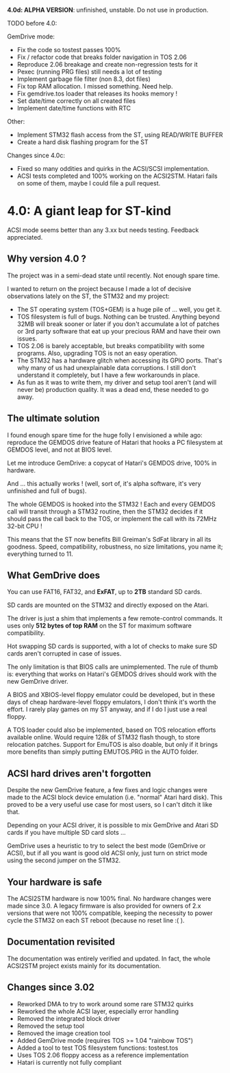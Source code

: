 **4.0d: ALPHA VERSION**: unfinished, unstable. Do not use in production.

TODO before 4.0:

GemDrive mode:

 * Fix the code so tostest passes 100%
 * Fix / refactor code that breaks folder navigation in TOS 2.06
 * Reproduce 2.06 breakage and create non-regression tests for it
 * Pexec (running PRG files) still needs a lot of testing
 * Implement garbage file filter (non 8.3, dot files)
 * Fix top RAM allocation. I missed something. Need help.
 * Fix gemdrive.tos loader that releases its hooks memory !
 * Set date/time correctly on all created files
 * Implement date/time functions with RTC

Other:

 * Implement STM32 flash access from the ST, using READ/WRITE BUFFER
  * Create a hard disk flashing program for the ST

Changes since 4.0c:

 * Fixed so many oddities and quirks in the ACSI/SCSI implementation.
 * ACSI tests completed and 100% working on the ACSI2STM. Hatari fails on some
   of them, maybe I could file a pull request.

4.0: A giant leap for ST-kind
=============================

ACSI mode seems better than any 3.xx but needs testing. Feedback appreciated.

Why version 4.0 ?
-----------------

The project was in a semi-dead state until recently. Not enough spare time.

I wanted to return on the project because I made a lot of decisive observations
lately on the ST, the STM32 and my project:

* The ST operating system (TOS+GEM) is a huge pile of ... well, you get it.
* TOS filesystem is full of bugs. Nothing can be trusted. Anything beyond 32MB
  will break sooner or later if you don't accumulate a lot of patches or 3rd
  party software that eat up your precious RAM and have their own issues.
* TOS 2.06 is barely acceptable, but breaks compatibility with some programs.
  Also, upgrading TOS is not an easy operation.
* The STM32 has a hardware glitch when accessing its GPIO ports. That's why many
  of us had unexplainable data corruptions. I still don't understand it
  completely, but I have a few workarounds in place.
* As fun as it was to write them, my driver and setup tool aren't (and will
  never be) production quality. It was a dead end, these needed to go away.


The ultimate solution
---------------------

I found enough spare time for the huge folly I envisioned a while ago:
reproduce the GEMDOS drive feature of Hatari that hooks a PC filesystem at
GEMDOS level, and not at BIOS level.

Let me introduce GemDrive: a copycat of Hatari's GEMDOS drive, 100% in hardware.

And ... this actually works ! (well, sort of, it's alpha software, it's very
unfinished and full of bugs).

The whole GEMDOS is hooked into the STM32 ! Each and every GEMDOS call will
transit through a STM32 routine, then the STM32 decides if it should pass the
call back to the TOS, or implement the call with its 72MHz 32-bit CPU !

This means that the ST now benefits Bill Greiman's SdFat library in all its
goodness. Speed, compatibility, robustness, no size limitations, you name it;
everything turned to 11.


What GemDrive does
------------------

You can use FAT16, FAT32, and **ExFAT**, up to **2TB** standard SD cards.

SD cards are mounted on the STM32 and directly exposed on the Atari.

The driver is just a shim that implements a few remote-control commands. It uses
only **512 bytes of top RAM** on the ST for maximum software compatibility.

Hot swapping SD cards is supported, with a lot of checks to make sure SD cards
aren't corrupted in case of issues.

The only limitation is that BIOS calls are unimplemented. The rule of thumb is:
everything that works on Hatari's GEMDOS drives should work with the new
GemDrive driver.

A BIOS and XBIOS-level floppy emulator could be developed, but in these days of
cheap hardware-level floppy emulators, I don't think it's worth the effort. I
rarely play games on my ST anyway, and if I do I just use a real floppy.

A TOS loader could also be implemented, based on TOS relocation efforts
available online. Would require 128k of STM32 flash though, to store relocation
patches. Support for EmuTOS is also doable, but only if it brings more benefits
than simply putting EMUTOS.PRG in the AUTO folder.


ACSI hard drives aren't forgotten
---------------------------------

Despite the new GemDrive feature, a few fixes and logic changes were made to the
ACSI block device emulation (i.e. "normal" Atari hard disk). This proved to be a
very useful use case for most users, so I can't ditch it like that.

Depending on your ACSI driver, it is possible to mix GemDrive and Atari SD
cards if you have multiple SD card slots ...

GemDrive uses a heuristic to try to select the best mode (GemDrive or ACSI),
but if all you want is good old ACSI only, just turn on strict mode using the
second jumper on the STM32.


Your hardware is safe
---------------------

The ACSI2STM hardware is now 100% final. No hardware changes were made since
3.0. A legacy firmware is also provided for owners of 2.x versions that were
not 100% compatible, keeping the necessity to power cycle the STM32 on each ST
reboot (because no reset line :( ).


Documentation revisited
-----------------------

The documentation was entirely verified and updated. In fact, the whole ACSI2STM
project exists mainly for its documentation.


Changes since 3.02
------------------

* Reworked DMA to try to work around some rare STM32 quirks
* Reworked the whole ACSI layer, especially error handling
* Removed the integrated block driver
 * Removed the setup tool
 * Removed the image creation tool
* Added GemDrive mode (requires TOS >= 1.04 "rainbow TOS")
* Added a tool to test TOS filesystem functions: tostest.tos
 * Uses TOS 2.06 floppy access as a reference implementation
 * Hatari is currently not fully compliant


